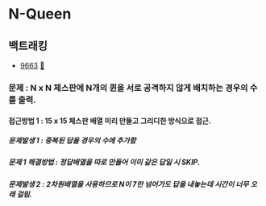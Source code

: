 # N-Queen
## 백트래킹
* [9663](https://www.acmicpc.net/problem/9663) [:page_facing_up:](https://github.com/rudeore333/TIL/blob/master/Algorithm/codes/9663.cpp)

### 문제 : N x N 체스판에 N개의 퀸을 서로 공격하지 않게 배치하는 경우의 수를 출력.

#### 접근방법 1 : 15 x 15 체스판 배열 미리 만들고 그리디한 방식으로 접근.

##### 문제발생 1 : 중복된 답을 경우의 수에 추가함
##### 문제 1 해결방법 : 정답배열을 따로 만들어 이미 같은 답일 시 SKIP.

##### 문제발생 2 : 2차원배열을 사용하므로 N이 7만 넘어가도 답을 내놓는데 시간이 너무 오래 걸림.
